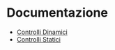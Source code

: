 # Documentazione

- [Controlli Dinamici](./docs/dcontrols.md)
- [Controlli Statici](./docs/scontrols.md)
